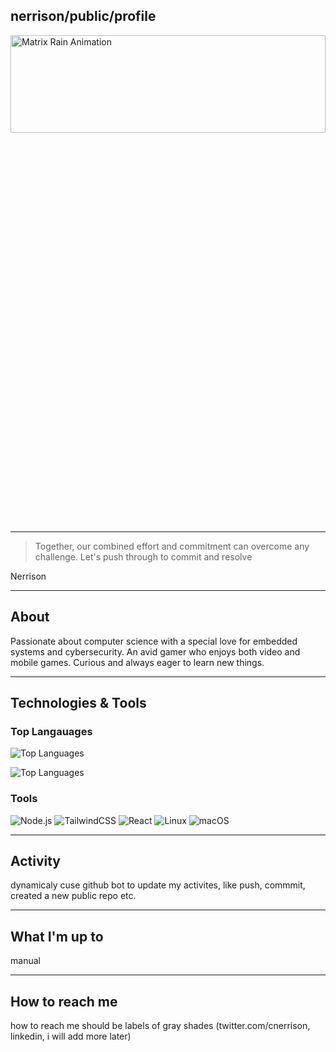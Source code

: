 ## nerrison/public/profile
 
<picture>
 <img alt="Matrix Rain Animation" src="/assets/rain.gif" style="width: 100%; height: 20%;">
</picture>

---
> Together, our combined effort and commitment can overcome any challenge. Let's push through to commit and resolve

 Nerrison

---

## About
Passionate about computer science with a special love for embedded systems and cybersecurity. An avid gamer who enjoys both video and mobile games. Curious and always eager to learn new things.

--- 

## Technologies & Tools

### Top Langauages
![Top Languages](https://github-readme-stats.vercel.app/api/top-langs/?username=nerrison&layout=compact)

![Top Languages](https://github-readme-stats.vercel.app/api/top-langs/?username=nerrison&layout=compact)

### Tools
<div>
    <img src="https://img.shields.io/badge/Node.js-gray?style=for-the-badge" alt="Node.js" />
    <img src="https://img.shields.io/badge/TailwindCSS-gray?style=for-the-badge" alt="TailwindCSS" />
    <img src="https://img.shields.io/badge/React-gray?style=for-the-badge" alt="React" />
    <img src="https://img.shields.io/badge/Linux-gray?style=for-the-badge" alt="Linux" />
    <img src="https://img.shields.io/badge/macOS-gray?style=for-the-badge" alt="macOS" />
</div>

---

## Activity
dynamicaly cuse github bot to update my activites, like push, commmit, created a new public repo etc.

---

## What I'm up to
 manual 

---
## How to reach me
how to reach me should be labels of gray shades (twitter.com/cnerrison, linkedin, i will add more later)